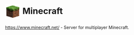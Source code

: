 # <img src="minecraft.png" width=50px style="vertical-align: middle;" alt="Logo"/> Minecraft

https://www.minecraft.net/ - Server for multiplayer Minecraft.